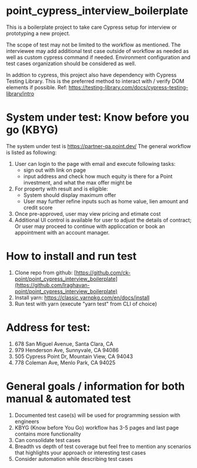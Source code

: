 # point_cypress_interview_boilerplate
This is a boilerplate project to take care Cypress setup for interview or prototyping a new project.

The scope of test may not be limited to the workflow as mentioned.
The interviewee may add additional test case outside of workflow as needed as well as custom cypress command if needed.
Environment configuration and test cases organization should be considered as well.

In addtion to cypress, this project also have dependency with Cypress Testing Library.
This is the preferred method to interact with / verify DOM elements if possible.
Ref: https://testing-library.com/docs/cypress-testing-library/intro

# System under test: Know before you go (KBYG)
The system under test is https://partner-qa.point.dev/
The general workflow is listed as following:
1. User can login to the page with email and execute following tasks:
    - sign out  with link on page
    - input address and check how much equity is there for a Point investment, and what the max offer might be 
2. For property with result and is eligible:
    - System should display maximum offer
    - User may further refine inputs such as home value, lien amount and credit score  
3. Once pre-approved, user may view pricing and etimate cost
4. Additional UI control is available for user to adjust the details of contract; Or user may proceed to continue with appliccation or book an appointment with an account manager.

# How to install and run test
1. Clone repo from github: [https://github.com/ck-point/point_cypress_interview_boilerplate](https://github.com/lraghavan-point/point_cypress_interview_boilerplate)
2. Install yarn: https://classic.yarnpkg.com/en/docs/install
3. Run test with yarn (execute "yarn test" from CLI of choice)

# Address for test:
1. 678 San Miguel Avenue, Santa Clara, CA 
2. 979 Henderson Ave, Sunnyvale, CA 94086
3. 505 Cypress Point Dr, Mountain View, CA 94043
4. 778 Coleman Ave, Menlo Park, CA 94025

# General goals / information for both manual & automated test
1. Documented test case(s) will be used for programming session with engineers
2. KBYG (Know before You Go) workflow has 3-5 pages and last page contains more functionality
3. Can consolidate test cases
4. Breadth vs depth of test coverage but feel free to mention any scenarios that highlights your approach or interesting test cases
5. Consider automation while describing test cases




